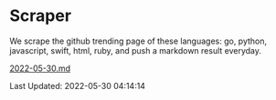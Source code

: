 # Scraper

We scrape the github trending page of these languages: go, python, javascript, swift, html, ruby, and push a markdown result everyday.

[2022-05-30.md](https://github.com/henson/Scraper/blob/master/2022-05-30.md)

Last Updated: 2022-05-30 04:14:14
